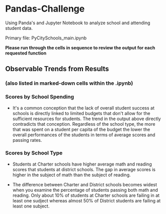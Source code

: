 # Pandas-Challenge
Using Panda's and Jupyter Notebook to analyze school and attending student data.

Primary file: PyCitySchools_main.ipynb

**Please run through the cells in sequence to review the output for each requested function**

## Observable Trends from Results 
### (also listed in marked-down cells within the .ipynb)

### Scores by School Spending
 * It's a common conception that the lack of overall student success at schools is directly linked to limited budgets that don't allow for the sufficient resources for students.  The trend in the output above directly contradicts that conception.  Regardless of the school type, the more that was spent on a student per capita of the budget the lower the overall performances of the students in terms of average scores and passing rates. 

### Scores by School Type
* Students at Charter schools have higher average math and reading scores that students at district schools.  The gap in average scores is higher in the subject of math than the subject of reading.  

* The difference between Charter and District schools becomes widest when you examine the percentage of students passing both math and reading.  Only about 10% of students at Charter schools are failing in at least one sudject whereas almost 50% of District students are failing at least one subject.

